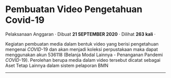 Pembuatan Video Pengetahuan Covid-19
====================================

Pelaksanaan Anggaran · Dibuat **21 SEPTEMBER 2020** · Dilihat **263 kali** ·

Kegiatan pembuatan media dalam bentuk video yang berisi pengetahuan mengenai _COVID_\-19 dan akan menjadi koleksi perpustakaan maka dapat menggunakan akun 536118 (Belanja Modal Lainnya - Penanganan Pandemi _COVID_\-19). Perolehan berupa media dalam video tersebut dicatat sebagai Aset Tetap Lainnya dalam sistem pelaporan BMN  

  
  
  

* * *